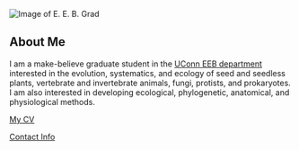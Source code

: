 ![Image of E. E. B. Grad]({{site.baseurl}}/images/faceresearch-org-demos-average.png)

## About Me
I am a make-believe graduate student in the [UConn EEB department](https://eeb.uconn.edu) interested in the evolution, systematics, and ecology of seed and seedless plants, vertebrate and invertebrate animals, fungi, protists, and prokaryotes. I am also interested in developing ecological, phylogenetic, anatomical, and physiological methods.

[My CV]({{site.baseurl}}/PDFs/eeb-grad-cv.pdf)

[Contact Info](contact-info.html)
